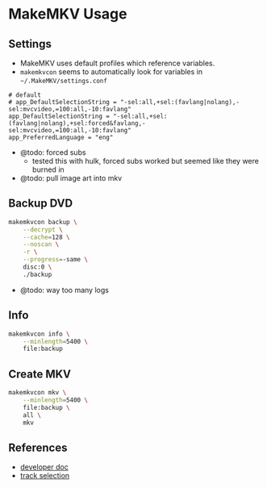 # MakeMKV Usage

## Settings

- MakeMKV uses default profiles which reference variables.
- `makemkvcon` seems to automatically look for variables in `~/.MakeMKV/settings.conf`

```shell
# default
# app_DefaultSelectionString = "-sel:all,+sel:(favlang|nolang),-sel:mvcvideo,=100:all,-10:favlang"
app_DefaultSelectionString = "-sel:all,+sel:(favlang|nolang),+sel:forced&favlang,-sel:mvcvideo,=100:all,-10:favlang"
app_PreferredLanguage = "eng"
```

- @todo: forced subs
    - tested this with hulk, forced subs worked but seemed like they were burned in
- @todo: pull image art into mkv

## Backup DVD

```sh
makemkvcon backup \
    --decrypt \
    --cache=128 \
    --noscan \
    -r \
    --progress=-same \
    disc:0 \
    ./backup
```

- @todo: way too many logs
## Info

```sh
makemkvcon info \
    --minlength=5400 \
    file:backup
```

## Create MKV

```sh
makemkvcon mkv \
    --minlength=5400 \
    file:backup \
    all \
    mkv
```

## References

- [developer doc](https://www.makemkv.com/developers/usage.txt)
- [track selection](https://forum.makemkv.com/forum/viewtopic.php?f=10&t=4386)
